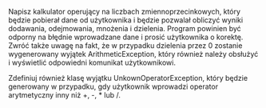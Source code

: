 Napisz kalkulator operujący na liczbach zmiennoprzecinkowych, który będzie pobierał dane od użytkownika i będzie pozwalał obliczyć wyniki dodawania, odejmowania, mnożenia i dzielenia. Program powinien być odporny na błędnie wprowadzane dane i prosić użytkownika o korektę. Zwróć także uwagę na fakt, że w przypadku dzielenia przez 0 zostanie wygenerowany wyjątek ArithmeticException, który również należy obsłużyć i wyświetlić odpowiedni komunikat użytkownikowi.

Zdefiniuj również klasę wyjątku UnkownOperatorException, który będzie generowany w przypadku, gdy użytkownik wprowadzi operator arytmetyczny inny niż +, -, * lub /.
